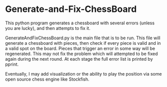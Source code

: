 # Generate-and-Fix-ChessBoard
This python program generates a chessboard with several errors (unless you are lucky), and then attempts to fix it.

GenerateAndFixChessBoard.py is the main file that is to be run. This file will generate a chessboard with pieces, then check if every piece is valid and in a valid spot on the board. Pieces that trigger an error in some way will be regenerated. This may not fix the problem which will attempted to be fixed again during the next round. At each stage the full error list is printed by pprint.

Eventually, I may add visualization or the ability to play the position via some open source chess engine like Stockfish.
